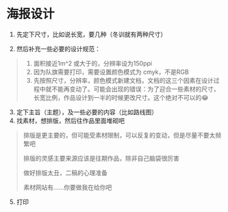 # 海报设计

1. 先定下尺寸，比如说长宽，要几种（冬训就有两种尺寸）

2. 然后补充一些必要的设计规范：

> 1. 面积接近1m^2 或大于的，分辨率设为150ppi
> 2. 因为队旗需要打印，需要设置颜色模式为 cmyk，不是RGB
> 3. 先按照尺寸，分辨率，颜色模式新建文档，文档的这三个因素在设计过程中就不能再变动了。可能会出现的错误：为了迎合一些素材的尺寸，长宽比例，作品设计到一半的时候更改尺寸。这个绝对不可以的😂

3. 定下主旨（主题），及一些必要的内容（比如路线图）
4. 找素材，想排版，然后往作品里面堆砌吧

> 排版是更主要的，但可能受素材限制，可以反复的变动，但是尽量不要太频繁吧
>
> 排版的灵感主要来源应该是往期作品，除非自己脑袋很厉害
>
> 做好排版太丑，二稿的心理准备
>
> 素材网站有……你要做我在给你吧

5. 打印